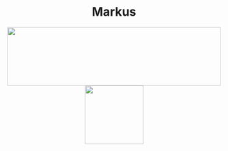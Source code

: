 <div align="center">
  
# Markus
	
</div>
<div align="center">
<img height="137px" width="500px" src="https://github-readme-stats.vercel.app/api?username=zgast&hide_title=true&hide_border=true&show_icons=true&include_all_commits=true&count_private=true&line_height=21&theme=dracula" /><!-- wi*quL3fcV -->
<img height="137px" src="https://github-readme-stats.vercel.app/api/top-langs/?username=zgast&hide=html,CMake, CSS, Swift&hide_title=true&hide_border=true&layout=compact&langs_count=6&exclude_repo=comp426,Redventures-Movie-Quotes&theme=dracula" />
</div>
